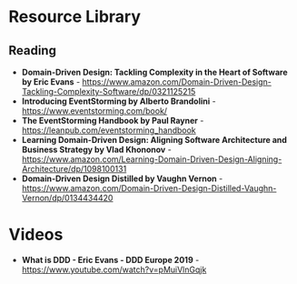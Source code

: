 # Resource Library

## Reading
- **Domain-Driven Design: Tackling Complexity in the Heart of Software by Eric Evans** - https://www.amazon.com/Domain-Driven-Design-Tackling-Complexity-Software/dp/0321125215
- **Introducing EventStorming by Alberto Brandolini** - https://www.eventstorming.com/book/
- **The EventStorming Handbook by Paul Rayner** - https://leanpub.com/eventstorming_handbook
- **Learning Domain-Driven Design: Aligning Software Architecture and Business Strategy by Vlad Khononov** - https://www.amazon.com/Learning-Domain-Driven-Design-Aligning-Architecture/dp/1098100131
- **Domain-Driven Design Distilled by Vaughn Vernon** - https://www.amazon.com/Domain-Driven-Design-Distilled-Vaughn-Vernon/dp/0134434420

# Videos
- **What is DDD - Eric Evans - DDD Europe 2019** - https://www.youtube.com/watch?v=pMuiVlnGqjk
